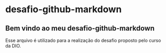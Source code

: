 # desafio-github-markdown
## Bem vindo ao meu desafio-github-markdown
Esse arquivo é utilizado para a realização do desafio proposto pelo curso da DIO.